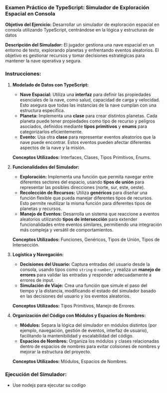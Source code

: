 ### Examen Práctico de TypeScript: Simulador de Exploración Espacial en Consola

**Objetivo del Ejercicio:**
Desarrollar un simulador de exploración espacial en consola utilizando TypeScript, centrándose en la lógica y estructuras de datos

**Descripción del Simulador:**
El jugador gestiona una nave espacial en un entorno de texto, explorando planetas y enfrentando eventos aleatorios. El objetivo es gestionar recursos y tomar decisiones estratégicas para mantener la nave operativa y segura.

### Instrucciones:

1. **Modelado de Datos con TypeScript:**
   - **Nave Espacial:** Utiliza una **interfaz** para definir las propiedades esenciales de la nave, como salud, capacidad de carga y velocidad. Esto asegura que todas las instancias de la nave cumplan con una estructura específica.
   - **Planeta:** Implementa una **clase** para crear distintos planetas. Cada planeta puede tener propiedades como tipo de recurso y peligros asociados, definidos mediante **tipos primitivos** y **enums** para categorizarlos eficientemente.
   - **Evento:** Usa otra **clase** para representar eventos aleatorios que la nave puede encontrar. Estos eventos pueden afectar diferentes aspectos de la nave y la misión.

   **Conceptos Utilizados:** Interfaces, Clases, Tipos Primitivos, Enums.

2. **Funcionalidades del Simulador:**
   - **Exploración:** Implementa una función que permita navegar entre diferentes sectores del espacio, usando **tipos de unión** para representar las posibles direcciones (norte, sur, este, oeste).
   - **Recolección de Recursos:** Utiliza **genéricos** para diseñar una función flexible que pueda manejar diferentes tipos de recursos. Esto permite reutilizar la misma función para diferentes tipos de planetas y recursos.
   - **Manejo de Eventos:** Desarrolla un sistema que reaccione a eventos aleatorios utilizando **tipos de intersección** para extender funcionalidades entre eventos similares, permitiendo una integración más compleja y versátil de comportamientos.

   **Conceptos Utilizados:** Funciones, Genéricos, Tipos de Unión, Tipos de Intersección.

3. **Logística y Navegación:**
   - **Decisiones del Usuario:** Captura entradas del usuario desde la consola, usando tipos como `string` o `number`, y realiza un **manejo de errores** para validar las entradas y responder adecuadamente a errores de input.
   - **Simulación de Viaje:** Crea una función que simule el paso del tiempo y la distancia, modificando el estado del simulador basado en las decisiones del usuario y los eventos aleatorios.

   **Conceptos Utilizados:** Tipos Primitivos, Manejo de Errores.

4. **Organización del Código con Módulos y Espacios de Nombres:**
   - **Módulos:** Separa la lógica del simulador en módulos distintos (por ejemplo, navegación, gestión de eventos, interfaz de usuario), facilitando la mantenibilidad y escalabilidad del código.
   - **Espacios de Nombres:** Organiza los módulos y clases relacionadas dentro de espacios de nombres para evitar colisiones de nombres y mejorar la estructura del proyecto.

   **Conceptos Utilizados:** Módulos, Espacios de Nombres.

### Ejecución del Simulador:
- Use nodejs para ejecutar su codigo